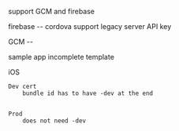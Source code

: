 support GCM and firebase

firebase -- cordova support
    legacy server API key

GCM -- 

sample app incomplete template


iOS

    Dev cert
        bundle id has to have -dev at the end


    Prod
        does not need -dev
        